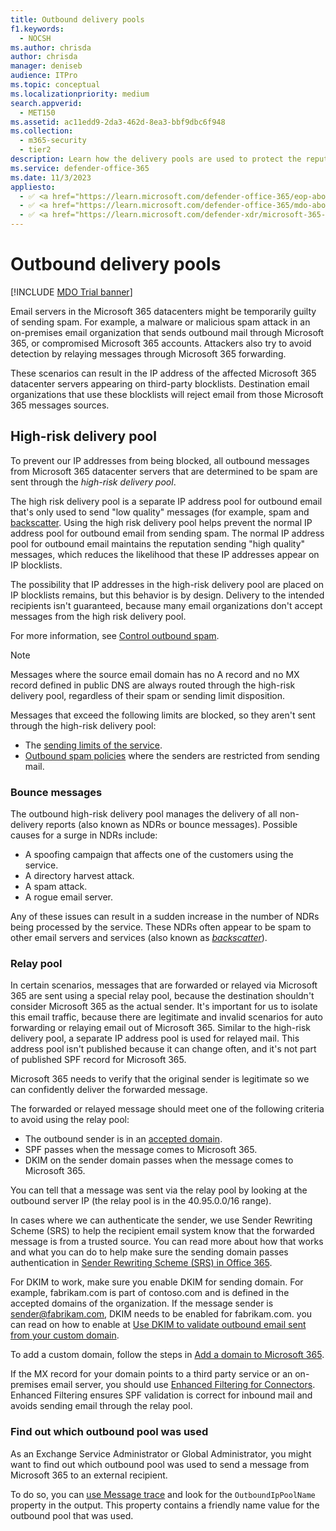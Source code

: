 ```yaml
---
title: Outbound delivery pools
f1.keywords: 
  - NOCSH
ms.author: chrisda
author: chrisda
manager: deniseb
audience: ITPro
ms.topic: conceptual
ms.localizationpriority: medium
search.appverid: 
  - MET150
ms.assetid: ac11edd9-2da3-462d-8ea3-bbf9dbc6f948
ms.collection: 
  - m365-security
  - tier2
description: Learn how the delivery pools are used to protect the reputation of email servers in the Microsoft 365 datacenters.
ms.service: defender-office-365
ms.date: 11/3/2023
appliesto:
  - ✅ <a href="https://learn.microsoft.com/defender-office-365/eop-about" target="_blank">Exchange Online Protection</a>
  - ✅ <a href="https://learn.microsoft.com/defender-office-365/mdo-about#defender-for-office-365-plan-1-vs-plan-2-cheat-sheet" target="_blank">Microsoft Defender for Office 365 Plan 1 and Plan 2</a>
  - ✅ <a href="https://learn.microsoft.com/defender-xdr/microsoft-365-defender" target="_blank">Microsoft Defender XDR</a>
---
```


# Outbound delivery pools

[!INCLUDE [MDO Trial banner](../includes/mdo-trial-banner.md)]

Email servers in the Microsoft 365 datacenters might be temporarily guilty of sending spam. For example, a malware or malicious spam attack in an on-premises email organization that sends outbound mail through Microsoft 365, or compromised Microsoft 365 accounts. Attackers also try to avoid detection by relaying messages through Microsoft 365 forwarding.

These scenarios can result in the IP address of the affected Microsoft 365 datacenter servers appearing on third-party blocklists. Destination email organizations that use these blocklists will reject email from those Microsoft 365 messages sources.

## High-risk delivery pool

To prevent our IP addresses from being blocked, all outbound messages from Microsoft 365 datacenter servers that are determined to be spam are sent through the _high-risk delivery pool_.

The high risk delivery pool is a separate IP address pool for outbound email that's only used to send "low quality" messages (for example, spam and [backscatter](anti-spam-backscatter-about.md). Using the high risk delivery pool helps prevent the normal IP address pool for outbound email from sending spam. The normal IP address pool for outbound email maintains the reputation sending "high quality" messages, which reduces the likelihood that these IP addresses appear on IP blocklists.

The possibility that IP addresses in the high-risk delivery pool are placed on IP blocklists remains, but this behavior is by design. Delivery to the intended recipients isn't guaranteed, because many email organizations don't accept messages from the high risk delivery pool.

For more information, see [Control outbound spam](outbound-spam-protection-about.md).

> [!NOTE]
> Messages where the source email domain has no A record and no MX record defined in public DNS are always routed through the high-risk delivery pool, regardless of their spam or sending limit disposition.
>
> Messages that exceed the following limits are blocked, so they aren't sent through the high-risk delivery pool:
>
> - The [sending limits of the service](/office365/servicedescriptions/exchange-online-service-description/exchange-online-limits#sending-limits-across-office-365-options).
> - [Outbound spam policies](outbound-spam-policies-configure.md) where the senders are restricted from sending mail.

### Bounce messages

The outbound high-risk delivery pool manages the delivery of all non-delivery reports (also known as NDRs or bounce messages). Possible causes for a surge in NDRs include:

- A spoofing campaign that affects one of the customers using the service.
- A directory harvest attack.
- A spam attack.
- A rogue email server.

Any of these issues can result in a sudden increase in the number of NDRs being processed by the service. These NDRs often appear to be spam to other email servers and services (also known as _[backscatter](anti-spam-backscatter-about.md)_).

### Relay pool

In certain scenarios, messages that are forwarded or relayed via Microsoft 365 are sent using a special relay pool, because the destination shouldn't consider Microsoft 365 as the actual sender. It's important for us to isolate this email traffic, because there are legitimate and invalid scenarios for auto forwarding or relaying email out of Microsoft 365. Similar to the high-risk delivery pool, a separate IP address pool is used for relayed mail. This address pool isn't published because it can change often, and it's not part of published SPF record for Microsoft 365.

Microsoft 365 needs to verify that the original sender is legitimate so we can confidently deliver the forwarded message.

The forwarded or relayed message should meet one of the following criteria to avoid using the relay pool:

- The outbound sender is in an [accepted domain](/exchange/mail-flow-best-practices/manage-accepted-domains/manage-accepted-domains).
- SPF passes when the message comes to Microsoft 365.
- DKIM on the sender domain passes when the message comes to Microsoft 365.

You can tell that a message was sent via the relay pool by looking at the outbound server IP (the relay pool is in the 40.95.0.0/16 range).

In cases where we can authenticate the sender, we use Sender Rewriting Scheme (SRS) to help the recipient email system know that the forwarded message is from a trusted source. You can read more about how that works and what you can do to help make sure the sending domain passes authentication in [Sender Rewriting Scheme (SRS) in Office 365](/office365/troubleshoot/antispam/sender-rewriting-scheme).

For DKIM to work, make sure you enable DKIM for sending domain. For example, fabrikam.com is part of contoso.com and is defined in the accepted domains of the organization. If the message sender is sender@fabrikam.com, DKIM needs to be enabled for fabrikam.com. you can read on how to enable at [Use DKIM to validate outbound email sent from your custom domain](email-authentication-dkim-configure.md).

To add a custom domain, follow the steps in [Add a domain to Microsoft 365](/microsoft-365/admin/setup/add-domain).

If the MX record for your domain points to a third party service or an on-premises email server, you should use [Enhanced Filtering for Connectors](/exchange/mail-flow-best-practices/use-connectors-to-configure-mail-flow/enhanced-filtering-for-connectors). Enhanced Filtering ensures SPF validation is correct for inbound mail and avoids sending email through the relay pool.

### Find out which outbound pool was used

As an Exchange Service Administrator or Global Administrator, you might want to find out which outbound pool was used to send a message from Microsoft 365 to an external recipient.

To do so, you can [use Message trace](/exchange/monitoring/trace-an-email-message/message-trace-modern-eac) and look for the `OutboundIpPoolName` property in the output. This property contains a friendly name value for the outbound pool that was used.
